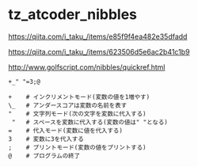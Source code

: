# tz_atcoder_nibbles


https://qiita.com/i_taku_/items/e85f9f4ea482e35dfadd

https://qiita.com/i_taku_/items/623506d5e6ac2b41c1b9

http://www.golfscript.com/nibbles/quickref.html

```
+_" "=3;@

+    # インクリメントモード(変数の値を1増やす)
\_   # アンダースコアは変数の名前を表す
"    # 文字列モード(次の文字を変数に代入する)
 "   # スペースを変数に代入する(変数の値は" "となる)
=    # 代入モード(変数に値を代入する)
3    # 変数に3を代入する
;    # プリントモード(変数の値をプリントする)
@    # プログラムの終了
```
